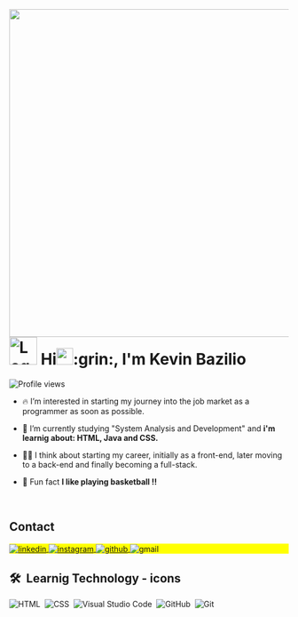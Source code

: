 <img align="right" height="590em" src="https://user-images.githubusercontent.com/103297964/190877943-1758877a-fcdf-47b8-becc-265c03f5ab6b.png"/>
<h1 align="left"> <img width= "50" src="https://user-images.githubusercontent.com/103297964/190863359-30ae6a7d-e762-47ed-b4d0-406628f82dde.jpg" alt="Logo_Kevin">&nbsp;Hi<img src="https://raw.githubusercontent.com/kaueMarques/kaueMarques/master/hi.gif" height="30px">:grin:, I'm Kevin Bazilio </h1>
<p align="left"> <img src="https://komarev.com/ghpvc/?username=Diskevin&color=yellow" alt="Profile views" /> </p>

- :fire: I’m interested in starting my journey into the job market as a programmer as soon as possible. 

- :speech_balloon: I’m currently studying "System Analysis and Development" and **i'm learnig about: HTML, Java and CSS.**

- :man_technologist: I think about starting my career, initially as a front-end, later moving to a back-end and finally becoming a full-stack.

- :basketball: Fun fact **I like playing basketball !!**  
<br>

## Contact

<p align="left" style="background:yellow">
  
<a href="https://www.linkedin.com/in/kevin-bazilio-ferreira-b019881a2/" target="_blank">
  <img align="center" src="https://img.shields.io/badge/-Kevin%20Bazilio%20Ferreira-05122A?style=flat&logo=linkedin" alt="linkedin"/>
</a>
  
<a href="https://instagram.com/kevin.bazilio" target="_blank">
 <img align="center" src="https://img.shields.io/badge/-Kevin.Bazilio-05122A?style=flat&logo=instagram" alt="instagram"/>
</a>
  
<a href="https://github.com/Disckevin" target="_blank">
 <img align="center" src="https://img.shields.io/badge/-Diskevin-05122A?style=flat&logo=github" alt="github"/>
</a>
  
<a>
  <img align="center" src="https://img.shields.io/badge/disckevinbf@gmail.com-05122A?style=flat&logo=gmail" alt="gmail"/>
</a>
  
</p>

## 🛠 &nbsp;Learnig&nbsp;Technology&nbsp;-&nbsp;icons
![HTML](https://img.shields.io/badge/-HTML-05122A?style=flat&logo=HTML5)&nbsp;
![CSS](https://img.shields.io/badge/-CSS-05122A?style=flat&logo=CSS3&logoColor=1572B6)&nbsp;
![Visual Studio Code](https://img.shields.io/badge/-Visual%20Studio%20Code-05122A?style=flat&logo=visual-studio-code&logoColor=007ACC)&nbsp;
![GitHub](https://img.shields.io/badge/-GitHub-05122A?style=flat&logo=github)&nbsp;
![Git](https://img.shields.io/badge/-Git-05122A?style=flat&logo=git)&nbsp; 



<!--
<br><br>

## 🛠 &nbsp;Tech Stack

![JavaScript](https://img.shields.io/badge/-JavaScript-05122A?style=flat&logo=javascript)&nbsp;
![Node.js](https://img.shields.io/badge/-Node.js-05122A?style=flat&logo=node.js)&nbsp;
![HTML](https://img.shields.io/badge/-HTML-05122A?style=flat&logo=HTML5)&nbsp;
![CSS](https://img.shields.io/badge/-CSS-05122A?style=flat&logo=CSS3&logoColor=1572B6)&nbsp;
![React](https://img.shields.io/badge/-React-05122A?style=flat&logo=react)&nbsp;
![Git](https://img.shields.io/badge/-Git-05122A?style=flat&logo=git)&nbsp;
![GitHub](https://img.shields.io/badge/-GitHub-05122A?style=flat&logo=github)&nbsp;
![Markdown](https://img.shields.io/badge/-Markdown-05122A?style=flat&logo=markdown)&nbsp;
![Visual Studio Code](https://img.shields.io/badge/-Visual%20Studio%20Code-05122A?style=flat&logo=visual-studio-code&logoColor=007ACC)&nbsp;
![PostgreSQL](https://img.shields.io/badge/-PostgreSQL-05122A?style=flat&logo=postgresql)&nbsp;
![SQLite](https://img.shields.io/badge/-SQLite-05122A?style=flat&logo=sqlite)&nbsp;

<br><br>

## ⚙️ &nbsp;GitHub Analytics

<p align="left">
<img width="530em" src="https://github-readme-stats.vercel.app/api?username=Disckevin&show_icons=true&theme=vision-friendly-dark" alt="Disckevin's stats"/>
<img width="530em" src="https://github-readme-stats.vercel.app/api/top-langs/?username=Disckevin&layout=compact&theme=vision-friendly-dark" alt="Disckevin's most languages"/>
</p>
-->








